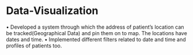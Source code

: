 # Data-Visualization
•	Developed a system through which the address of patient’s location can be tracked(Geographical Data) and pin them on to map. The locations have dates and time.
•	Implemented different filters related to date and time and profiles of patients too.
